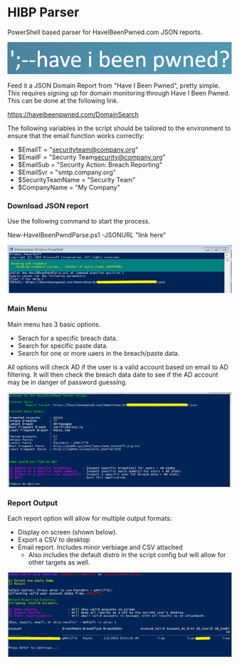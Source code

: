 # HIBP Parser
PowerShell based parser for HaveIBeenPwned.com JSON reports. 

![HIBPParser](https://github.com/nterl0k/HIBP-Parser/blob/master/Images/pwnedlogo.png)

Feed it a JSON Domain Report from "Have I Been Pwned", pretty simple. This requires signing up for domain monitoring through Have I Been Pwned. This can be done at the following link.

https://haveibeenpwned.com/DomainSearch



The following variables in the script should be tailored to the environment to ensure that the email function works correctly:

- $EmailT = "securityteam@company.org"  
- $EmailF = "Security Team<security@company.org>"  
- $EmailSub = "Security Action: Breach Reporting"   
- $EmailSvr = "smtp.company.org"   
- $SecurityTeamName = "Security Team"	
- $CompanyName = "My Company"

### Download JSON report
Use the following command to start the process.

New-HaveIBeenPwndParse.ps1 -JSONURL "link here"

![HIBPParser2](https://github.com/nterl0k/HIBP-Parser/blob/master/Images/Image002.png)

### Main Menu
Main menu has 3 basic options.
- Serach for a specific breach data.
- Search for specific paste data.
- Search for one or more uaers in the breach/paste data.

All options will check AD if the user is a valid account based on email to AD filtering. It will then check the breach data date to see if the AD account may be in danger of password guessing.


![HIBPParser3](https://github.com/nterl0k/HIBP-Parser/blob/master/images/image003.png)

### Report Output
Each report option will allow for multiple output formats:
- Display on screen (shown below).
- Export a CSV to desktop
- Email report. Includes minor verbiage and CSV attached
    - Also includes the default distro in the script config but will allow for other targets as well.

![HIBPParser1](https://github.com/nterl0k/HIBP-Parser/blob/master/images/image001.png)
